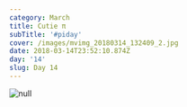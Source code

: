 ```yaml
---
category: March
title: Cutie π
subTitle: '#piday'
cover: /images/mvimg_20180314_132409_2.jpg
date: 2018-03-14T23:52:10.874Z
day: '14'
slug: Day 14
---
```

![null](/images/mvimg_20180314_132409_2.jpg)
